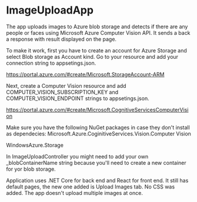 # ImageUploadApp

The app uploads images to Azure blob storage and detects if there are any people or faces using Microsoft Azure Computer Vision API. 
It sends a back a response with result displayed on the page.

To make it work, first you have to create an account for Azure Storage and select Blob storage as Account kind. 
Go to your resource and add your connection string to appsetings.json.

https://portal.azure.com/#create/Microsoft.StorageAccount-ARM

Next, create a Computer Vision resource and add COMPUTER_VISION_SUBSCRIPTION_KEY and COMPUTER_VISION_ENDPOINT strings to appsetings.json.

https://portal.azure.com/#create/Microsoft.CognitiveServicesComputerVision

Make sure you have the following NuGet packages in case they don't install as dependecies: 
Microsoft.Azure.CoginitiveServices.Vision.Computer Vision

WindowsAzure.Storage

In ImageUploadController you might need to add your own _blobContainerName string because you'll need to create a new container for yor blob storage.

Application uses .NET Core for back end and React for front end. It still has default pages, the new one added is Upload Images tab. No CSS was added.
The app doesn't upload multiple images at once. 
